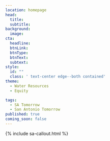 ```yaml
---
location: homepage
head:
  title:
  subtitle:
background:
  image:
cta:
  headline:
  btnLink:
  btnType:
  btnText:
  subtext:
style:
  id: ""
  class: ' text-center edge--both contained'
theme:
  - Water Resources
  - Equity

tags:
  - SA Tomorrow
  - San Antonio Tomorrow
published: true
coming_soon: false
---
```

{% include sa-callout.html %}
